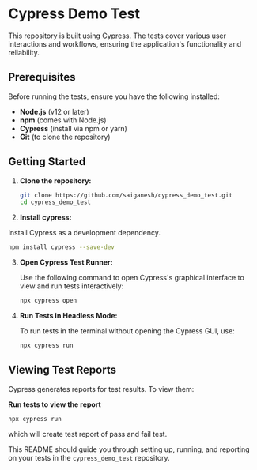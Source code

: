 # Cypress Demo Test

This repository is built using [Cypress](https://www.cypress.io/). The tests cover various user interactions and workflows, ensuring the application's functionality and reliability.

## Prerequisites

Before running the tests, ensure you have the following installed:

- **Node.js** (v12 or later)
- **npm** (comes with Node.js)
- **Cypress** (install via npm or yarn)
- **Git** (to clone the repository)

## Getting Started

1. **Clone the repository:**

   ```bash
   git clone https://github.com/saiganesh/cypress_demo_test.git
   cd cypress_demo_test
   ```

2. **Install cypress:**

Install Cypress as a development dependency.
```bash
npm install cypress --save-dev
```

3. **Open Cypress Test Runner:**

   Use the following command to open Cypress's graphical interface to view and run tests interactively:

   ```bash
   npx cypress open
   ```

4. **Run Tests in Headless Mode:**

   To run tests in the terminal without opening the Cypress GUI, use:

   ```bash
   npx cypress run
   ```

## Viewing Test Reports

Cypress generates reports for test results. To view them:

**Run tests to view the report** 

   ```bash
   npx cypress run
   ```
   which will create test report of pass and fail test.

This README should guide you through setting up, running, and reporting on your tests in the `cypress_demo_test` repository.

